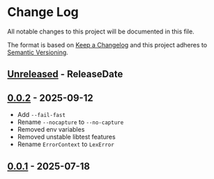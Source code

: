 # Change Log
All notable changes to this project will be documented in this file.

The format is based on [Keep a Changelog](https://keepachangelog.com/)
and this project adheres to [Semantic Versioning](https://semver.org/).

<!-- next-header -->
## [Unreleased] - ReleaseDate

## [0.0.2] - 2025-09-12

- Add `--fail-fast`
- Rename `--nocapture` to `--no-capture`
- Removed env variables
- Removed unstable libtest features
- Rename `ErrorContext` to `LexError`

## [0.0.1] - 2025-07-18

<!-- next-url -->
[Unreleased]: https://github.com/epage/pytest-rs/compare/libtest-lexarg-v0.0.2...HEAD
[0.0.2]: https://github.com/epage/pytest-rs/compare/libtest-lexarg-v0.0.1...libtest-lexarg-v0.0.2
[0.0.1]: https://github.com/rust-cli/argfile/compare/90e236caf0e78e0b6441117b46d6079d404188d6...libtest-lexarg-v0.0.1
